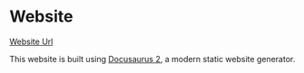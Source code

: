 # Website

[Website Url](https://damianrebolo.github.io/my-docu/)

This website is built using [Docusaurus 2](https://docusaurus.io/), a modern static website generator.
